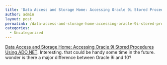 ```yaml
---
title: 'Data Access and Storage Home: Accessing Oracle 9i Stored Procedures Using ADO.NET'
author: admin
layout: post
permalink: /data-access-and-storage-home-accessing-oracle-9i-stored-procedures-using-adonet/
categories:
  - Uncategorized
---
```

[Data Access and Storage Home: Accessing Oracle 9i Stored Procedures Using ADO.NET][1]. Interesting. that could be handy some time in the future. wonder is there a major difference between Oracle 9i and 10?

 [1]: http://msdn.microsoft.com/data/default.aspx?pull=/library/en-us/dnadonet/html/msdnorsps.asp